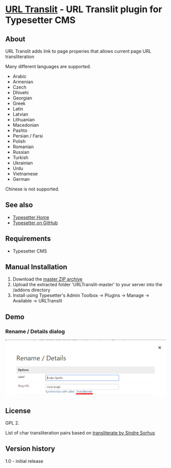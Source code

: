 # [URL Translit](https://github.com/mahotilo/URLTranslit) - URL Translit plugin for Typesetter CMS

## About
URL Translit adds link to page properies that allows current page URL transliteration 


Many different languages are supported.
*  Arabic
*  Armenian
*  Czech
*  Dhivehi
*  Georgian
*  Greek
*  Latin
*  Latvian
*  Lithuanian
*  Macedonian
*  Pashto
*  Persian / Farsi
*  Polish
*  Romanian
*  Russian
*  Turkish
*  Ukrainian
*  Urdu
*  Vietnamese
* German

Chinese is not supported.

## See also 
* [Typesetter Home](http://www.typesettercms.com)
* [Typesetter on GitHub](https://github.com/Typesetter/Typesetter)


## Requirements
* Typesetter CMS

## Manual Installation
1. Download the [master ZIP archive](https://github.com/mahotilo/URLTranslit/archive/master.zip)
2. Upload the extracted folder 'URLTranslit-master' to your server into the /addons directory
3. Install using Typesetter's Admin Toolbox &rarr; Plugins &rarr; Manage &rarr; Available &rarr; URLTranslit


## Demo
### Rename / Details dialog
![image](demo/dialog.png)

## License
GPL 2.

List of char transliteration pairs based on [transliterate by Sindre Sorhus](https://github.com/sindresorhus/transliterate)

## Version history
1.0
	- initial release
